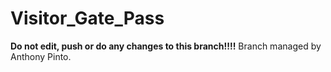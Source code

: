 # Visitor_Gate_Pass
**Do not edit, push or do any changes to this branch!!!!**
Branch managed by Anthony Pinto.
